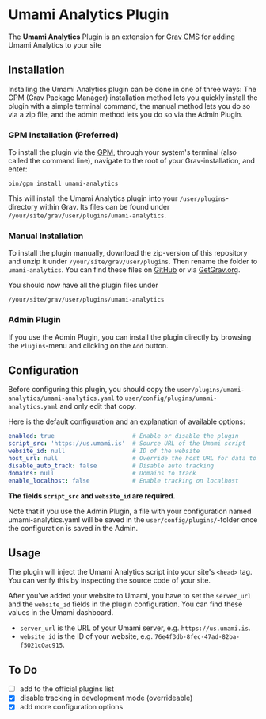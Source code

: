 # Umami Analytics Plugin

The **Umami Analytics** Plugin is an extension for [Grav CMS](https://github.com/getgrav/grav) for adding Umami Analytics to your site

## Installation

Installing the Umami Analytics plugin can be done in one of three ways: The GPM (Grav Package Manager) installation method lets you quickly install the plugin with a simple terminal command, the manual method lets you do so via a zip file, and the admin method lets you do so via the Admin Plugin.

### GPM Installation (Preferred)

To install the plugin via the [GPM](https://learn.getgrav.org/cli-console/grav-cli-gpm), through your system's terminal (also called the command line), navigate to the root of your Grav-installation, and enter:

    bin/gpm install umami-analytics

This will install the Umami Analytics plugin into your `/user/plugins`-directory within Grav. Its files can be found under `/your/site/grav/user/plugins/umami-analytics`.

### Manual Installation

To install the plugin manually, download the zip-version of this repository and unzip it under `/your/site/grav/user/plugins`. Then rename the folder to `umami-analytics`. You can find these files on [GitHub](https://github.com/crabston/grav-plugin-umami-analytics) or via [GetGrav.org](https://getgrav.org/downloads/plugins).

You should now have all the plugin files under

    /your/site/grav/user/plugins/umami-analytics
	
### Admin Plugin

If you use the Admin Plugin, you can install the plugin directly by browsing the `Plugins`-menu and clicking on the `Add` button.

## Configuration

Before configuring this plugin, you should copy the `user/plugins/umami-analytics/umami-analytics.yaml` to `user/config/plugins/umami-analytics.yaml` and only edit that copy.

Here is the default configuration and an explanation of available options:

```yaml
enabled: true                      # Enable or disable the plugin
script_src: 'https://us.umami.is'  # Source URL of the Umami script
website_id: null                   # ID of the website
host_url: null                     # Override the host URL for data to be sent to
disable_auto_track: false          # Disable auto tracking
domains: null                      # Domains to track
enable_localhost: false            # Enable tracking on localhost
```

**The fields `script_src` and `website_id` are required.**

Note that if you use the Admin Plugin, a file with your configuration named umami-analytics.yaml will be saved in the `user/config/plugins/`-folder once the configuration is saved in the Admin.

## Usage

The plugin will inject the Umami Analytics script into your site's `<head>` tag. You can verify this by inspecting the source code of your site.

After you've added your website to Umami, you have to set the `server_url` and the `website_id` fields in the plugin configuration. You can find these values in the Umami dashboard.

- `server_url` is the URL of your Umami server, e.g. `https://us.umami.is`.
- `website_id` is the ID of your website, e.g. `76e4f3db-8fec-47ad-82ba-f5O21cOac915`.

## To Do

- [ ] add to the official plugins list
- [x] disable tracking in development mode (overrideable)
- [x] add more configuration options
